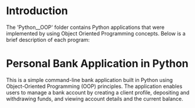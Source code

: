 # Introduction
The 'Python__OOP' folder contains Python applications that were implemented by using Object 
Oriented Programming concepts. Below is a brief description of each program:
# Personal Bank Application in Python
This is a simple command-line bank application built in Python using Object-Oriented Programming (OOP) principles. The application enables users to manage a bank account by creating a client profile, depositing and withdrawing funds, and viewing account details and the current balance.

